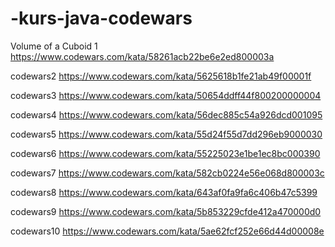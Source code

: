 # -kurs-java-codewars


Volume of a Cuboid
1 https://www.codewars.com/kata/58261acb22be6e2ed800003a

codewars2 https://www.codewars.com/kata/5625618b1fe21ab49f00001f

codewars3 https://www.codewars.com/kata/50654ddff44f800200000004

codewars4 https://www.codewars.com/kata/56dec885c54a926dcd001095

codewars5 https://www.codewars.com/kata/55d24f55d7dd296eb9000030

codewars6 https://www.codewars.com/kata/55225023e1be1ec8bc000390

codewars7 https://www.codewars.com/kata/582cb0224e56e068d800003c

codewars8 https://www.codewars.com/kata/643af0fa9fa6c406b47c5399

codewars9 https://www.codewars.com/kata/5b853229cfde412a470000d0

codewars10 https://www.codewars.com/kata/5ae62fcf252e66d44d00008e
